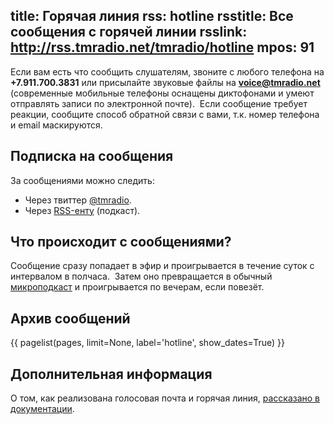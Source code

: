 title: Горячая линия
rss: hotline
rsstitle: Все сообщения с горячей линии
rsslink: http://rss.tmradio.net/tmradio/hotline
mpos: 91
---
Если вам есть что сообщить слушателям, звоните с любого телефона на
**+7.911.700.3831** или присылайте звуковые файлы на **voice@tmradio.net**
(современные мобильные телефоны оснащены диктофонами и умеют отправлять записи
по электронной почте).  Если сообщение требует реакции, сообщите способ обратной
связи с вами, т.к. номер телефона и email маскируются.

## Подписка на сообщения

За сообщениями можно следить:

- Через твиттер [@tmradio][1].
- Через [RSS-енту][2] (подкаст).


## Что происходит с сообщениями?

Сообщение сразу попадает в эфир и проигрывается в течение суток
с интервалом в полчаса.  Затем оно превращается в обычный
[микроподкаст](/programs/mcast/) и проигрывается по вечерам, если повезёт.


## Архив сообщений

{{ pagelist(pages, limit=None, label='hotline', show_dates=True) }}


## Дополнительная информация

О том, как реализована голосовая почта и горячая линия, [рассказано в
документации](http://code.google.com/p/ardj/wiki/Voicemail).

[1]: http://twitter.com/tmradio
[2]: http://rss.tmradio.net/tmradio/hotline

